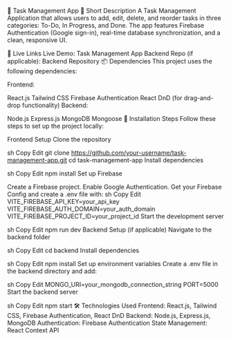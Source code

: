 📝 Task Management App
🔹 Short Description
A Task Management Application that allows users to add, edit, delete, and reorder tasks in three categories: To-Do, In Progress, and Done. The app features Firebase Authentication (Google sign-in), real-time database synchronization, and a clean, responsive UI.

🔗 Live Links
Live Demo: Task Management App
Backend Repo (if applicable): Backend Repository
📦 Dependencies
This project uses the following dependencies:

Frontend:

React.js
Tailwind CSS
Firebase Authentication
React DnD (for drag-and-drop functionality)
Backend:

Node.js
Express.js
MongoDB
Mongoose
🚀 Installation Steps
Follow these steps to set up the project locally:

Frontend Setup
Clone the repository

sh
Copy
Edit
git clone https://github.com/your-username/task-management-app.git
cd task-management-app
Install dependencies

sh
Copy
Edit
npm install
Set up Firebase

Create a Firebase project.
Enable Google Authentication.
Get your Firebase Config and create a .env file with:
sh
Copy
Edit
VITE_FIREBASE_API_KEY=your_api_key
VITE_FIREBASE_AUTH_DOMAIN=your_auth_domain
VITE_FIREBASE_PROJECT_ID=your_project_id
Start the development server

sh
Copy
Edit
npm run dev
Backend Setup (if applicable)
Navigate to the backend folder

sh
Copy
Edit
cd backend
Install dependencies

sh
Copy
Edit
npm install
Set up environment variables
Create a .env file in the backend directory and add:

sh
Copy
Edit
MONGO_URI=your_mongodb_connection_string
PORT=5000
Start the backend server

sh
Copy
Edit
npm start
🛠 Technologies Used
Frontend: React.js, Tailwind CSS, Firebase Authentication, React DnD
Backend: Node.js, Express.js, MongoDB
Authentication: Firebase Authentication
State Management: React Context API

